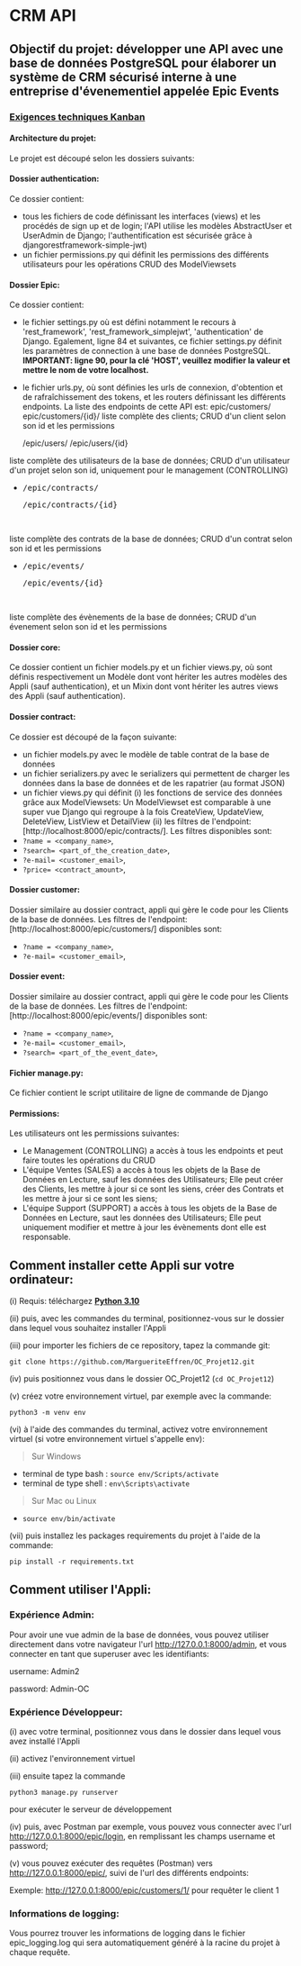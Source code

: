 # CRM API

## Objectif du projet: développer une API avec une base de données PostgreSQL pour élaborer un système de CRM sécurisé interne à une entreprise d'évenementiel appelée Epic Events

### **[Exigences techniques Kanban](https://www.notion.so/5a4642c14eef48c78c9e1b98a8e0a3fc?v=12d25b7081ba436a9e06f0e99cdcae25)**

#### Architecture du projet:

Le projet est découpé selon les dossiers suivants:

#### Dossier authentication:
Ce dossier contient:
- tous les fichiers de code définissant les interfaces (views) et les procédés de sign up et de login; 
l'API utilise les modèles AbstractUser et UserAdmin de Django; l'authentification est sécurisée grâce à djangorestframework-simple-jwt) 
- un fichier permissions.py qui définit les permissions des différents utilisateurs pour les opérations CRUD des ModelViewsets

#### Dossier Epic:
Ce dossier contient:
- le fichier settings.py où est défini notamment le recours à 'rest_framework', 'rest_framework_simplejwt', 'authentication' de Django. 
Egalement, ligne 84 et suivantes, ce fichier settings.py définit les paramètres de connection à une base de données PostgreSQL. 
    **IMPORTANT: ligne 90, pour la clé 'HOST', veuillez modifier la valeur et mettre le nom de votre localhost.**
- le fichier urls.py, où sont définies les urls de connexion, d'obtention et de rafraîchissement des tokens, et les routers définissant 
les différents endpoints. La liste des endpoints de cette API est:
    epic/customers/  
    epic/customers/{id}/
liste complète des clients; CRUD d'un client selon son id et les permissions

    /epic/users/
    /epic/users/{id}

liste complète des utilisateurs de la base de données; CRUD d'un utilisateur d'un projet selon son id, uniquement pour le management (CONTROLLING)

- <pre>/epic/contracts/ <pre>/epic/contracts/{id}

liste complète des contrats de la base de données; CRUD d'un contrat selon son id et les permissions

- <pre>/epic/events/ <pre>/epic/events/{id}

liste complète des évènements de la base de données; CRUD d'un évenement selon son id et les permissions

#### Dossier core:
Ce dossier contient un fichier models.py et un fichier views.py, où sont définis respectivement un Modèle dont vont hériter les autres modèles des Appli (sauf authentication), et un Mixin dont vont hériter les autres views des Appli (sauf authentication).


#### Dossier contract:
Ce dossier est découpé de la façon suivante:
- un fichier models.py avec le modèle de table contrat de la base de données
- un fichier serializers.py avec le serializers qui permettent de charger les données dans la base de données et de les rapatrier (au format JSON)
- un fichier views.py qui définit (i) les fonctions de service des données grâce aux ModelViewsets: Un ModelViewset  est comparable à une super vue Django qui regroupe   à la fois CreateView, UpdateView, DeleteView, ListView  et DetailView
(ii) les filtres de l'endpoint: [http://localhost:8000/epic/contracts/].
Les filtres disponibles sont:
 - `?name = <company_name>`, 
 - `?search= <part_of_the_creation_date>`,
 - `?e-mail= <customer_email>`,
 - `?price= <contract_amount>`,
 
 #### Dossier customer:
 Dossier similaire au dossier contract, appli qui gère le code pour les Clients de la base de données.
Les filtres de l'endpoint: [http://localhost:8000/epic/customers/] disponibles sont:
 - `?name = <company_name>`, 
 - `?e-mail= <customer_email>`,
 
 #### Dossier event:
 Dossier similaire au dossier contract, appli qui gère le code pour les Clients de la base de données.
Les filtres de l'endpoint: [http://localhost:8000/epic/events/] disponibles sont:
 - `?name = <company_name>`, 
 - `?e-mail= <customer_email>`,
 - `?search= <part_of_the_event_date>`,

#### Fichier manage.py:
Ce fichier contient le script utilitaire de ligne de commande de Django

#### Permissions: 
Les utilisateurs ont les permissions suivantes:
- Le Management (CONTROLLING) a accès à tous les endpoints et peut faire toutes les opérations du CRUD
- L'équipe Ventes (SALES) a accès à tous les objets de la Base de Données en Lecture, sauf les données des Utilisateurs; 
Elle peut créer des Clients, les mettre à jour si ce sont les siens, créer des Contrats et les mettre à jour si ce sont les siens;
- L'équipe Support (SUPPORT) a accès à tous les objets de la Base de Données en Lecture, saut les données des Utilisateurs;
Elle peut uniquement modifier et mettre à jour les évènements dont elle est responsable.

## Comment installer cette Appli sur votre ordinateur:
(i) Requis: téléchargez **[Python 3.10](https://www.python.org/downloads/)**

(ii) puis, avec les commandes du terminal, positionnez-vous sur le dossier dans lequel vous souhaitez installer l'Appli

(iii) pour importer les fichiers de ce repository, tapez la commande git:

`git clone https://github.com/MargueriteEffren/OC_Projet12.git`

(iv) puis positionnez vous dans le dossier OC_Projet12 (`cd OC_Projet12`)

(v) créez votre environnement virtuel, par exemple avec la commande:

`python3 -m venv env`

(vi) à l'aide des commandes du terminal, activez votre environnement virtuel 
(si votre environnement virtuel s'appelle env):
> Sur Windows  
- terminal de type bash : `source env/Scripts/activate`
- terminal de type shell : `env\Scripts\activate`
  
> Sur Mac ou Linux
- `source env/bin/activate`

(vii) puis installez les packages requirements du projet à l'aide de la commande:

`pip install -r requirements.txt`

## Comment utiliser l'Appli:

### Expérience Admin:

Pour avoir une vue admin de la base de données, vous pouvez utiliser directement dans votre navigateur l'url http://127.0.0.1:8000/admin, et vous connecter en tant que superuser avec les identifiants:

username: Admin2

password: Admin-OC

### Expérience Développeur:

(i) avec votre terminal, positionnez vous dans le dossier dans lequel vous avez installé l'Appli

(ii) activez l'environnement virtuel

(iii) ensuite tapez la commande 

`python3 manage.py runserver`

pour exécuter le serveur de développement

(iv) puis, avec Postman par exemple, vous pouvez vous connecter avec l'url http://127.0.0.1:8000/epic/login, en remplissant les champs username et password;

(v) vous pouvez exécuter des requêtes (Postman) vers  http://127.0.0.1:8000/epic/, suivi de l'url des différents endpoints:

Exemple: http://127.0.0.1:8000/epic/customers/1/ pour requêter le client 1

### Informations de logging:
Vous pourrez trouver les informations de logging dans le fichier epic_logging.log qui sera automatiquement généré à la racine du projet à chaque requête.
